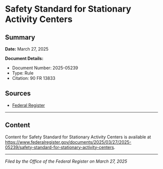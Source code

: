 # Safety Standard for Stationary Activity Centers

## Summary

**Date:** March 27, 2025

**Document Details:**
- Document Number: 2025-05239
- Type: Rule
- Citation: 90 FR 13833

## Sources
- [Federal Register](https://www.federalregister.gov/documents/2025/03/27/2025-05239/safety-standard-for-stationary-activity-centers)

---

## Content

Content for Safety Standard for Stationary Activity Centers is available at https://www.federalregister.gov/documents/2025/03/27/2025-05239/safety-standard-for-stationary-activity-centers.

---

*Filed by the Office of the Federal Register on March 27, 2025*
